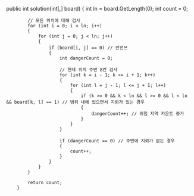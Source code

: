 public int solution(int[,] board)
        {
            int ln = board.GetLength(0);
            int count = 0;

            // 모든 위치에 대해 검사
            for (int i = 0; i < ln; i++)
            {
                for (int j = 0; j < ln; j++)
                {
                    if (board[i, j] == 0) // 안전쓰
                    {
                        int dangerCount = 0;

                        // 현재 위치 주변 8칸 검사
                        for (int k = i - 1; k <= i + 1; k++)
                        {
                            for (int l = j - 1; l <= j + 1; l++)
                            {
                                if (k >= 0 && k < ln && l >= 0 && l < ln && board[k, l] == 1) // 범위 내에 있으면서 지뢰가 있는 경우
                                {
                                    dangerCount++; // 위험 지역 카운트 증가
                                }
                            }
                        }

                        if (dangerCount == 0) // 주변에 지뢰가 없는 경우
                        {
                            count++; 
                        }
                    }
                }
            }

            return count; 
        }
